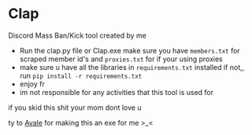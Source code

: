 # Clap
Discord Mass Ban/Kick tool created by me

- Run the clap.py file or Clap.exe make sure you have `members.txt` for scraped member id's and `proxies.txt` for if your using proxies
- make sure u have all the libraries in `requirements.txt` installed if not,, run `pip install -r requirements.txt`
- enjoy fr
- im not responsible for any activities that this tool is used for

if you skid this shit your mom dont love u

ty to [Avale](https://github.com/fedding) for making this an exe for me >_<
